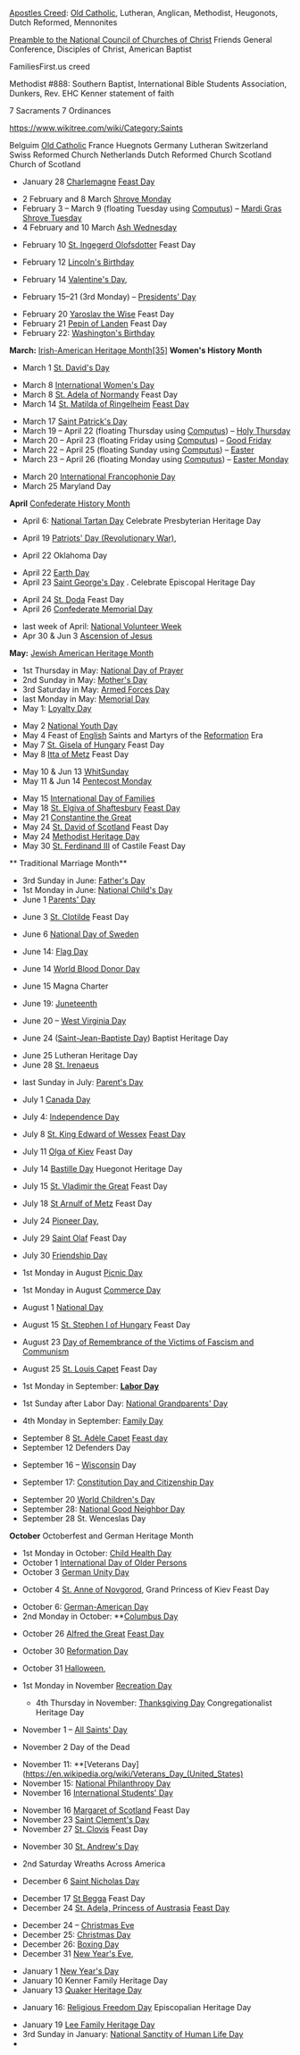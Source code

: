 [Apostles Creed](https://en.wikipedia.org/wiki/Apostles%27_Creed): [Old Catholic](https://en.wikipedia.org/wiki/Old_Catholic_Church), Lutheran, Anglican, Methodist, Heugonots, Dutch Reformed, Mennonites

 [Preamble to the National Council of Churches of Christ](https://en.wikipedia.org/wiki/National_Council_of_Churches) Friends General Conference, Disciples of Christ, American Baptist

FamiliesFirst.us creed

Methodist #888: Southern Baptist, International Bible Students Association, Dunkers, Rev. EHC Kenner statement of faith

7 Sacraments 7 Ordinances

https://www.wikitree.com/wiki/Category:Saints

Belguim [Old Catholic](https://en.wikipedia.org/wiki/Old_Catholic_Church)
France Huegnots
Germany Lutheran
Switzerland Swiss Reformed Church
Netherlands Dutch Reformed Church
Scotland Church of Scotland 


* January 28 [Charlemagne](https://en.wikipedia.org/wiki/Charlemagne) [Feast Day](https://www.traditioninaction.org/History/A02CharlemagneTribute.html)
- 2 February and 8 March [Shrove Monday](https://en.wikipedia.org/wiki/Shrove_Monday)
-  February 3 – March 9 (floating Tuesday using  [Computus](https://en.wikipedia.org/wiki/Computus "Computus")) –  [Mardi Gras](https://en.wikipedia.org/wiki/Mardi_Gras "Mardi Gras") [Shrove Tuesday](https://en.wikipedia.org/wiki/Shrove_Tuesday)
- 4 February and 10 March [Ash Wednesday](https://en.wikipedia.org/wiki/Ash_Wednesday "Ash Wednesday")
* February 10 [St. Ingegerd Olofsdotter](https://en.wikipedia.org/wiki/Ingegerd_Olofsdotter#Sainthood) Feast Day
- February 12 [Lincoln's Birthday](https://en.wikipedia.org/wiki/Lincoln%27s_Birthday "Lincoln's Birthday")  
* February 14 [Valentine's Day](https://en.wikipedia.org/wiki/Valentine%27s_Day "Valentine's Day"),
- February 15–21 (3rd Monday) – [Presidents' Day](https://en.wikipedia.org/wiki/Presidents%27_Day "Presidents' Day")
* February 20 [Yaroslav the Wise](https://en.wikipedia.org/wiki/Yaroslav_the_Wise#Veneration) Feast Day
* February 21 [Pepin of Landen](https://en.wikipedia.org/wiki/Pepin_of_Landen) Feast Day
* February 22: [Washington's Birthday](https://en.wikipedia.org/wiki/Presidents%27_Day)


 **March:**  [Irish-American Heritage Month](https://en.wikipedia.org/wiki/Irish-American_Heritage_Month "Irish-American Heritage Month")[[35]](https://en.wikipedia.org/wiki/List_of_observances_in_the_United_States_by_presidential_proclamation#cite_note-35)
**Women's History Month**
- March 1 [St. David's Day](https://en.wikipedia.org/wiki/Proposed_St_David%27s_Day_bank_holiday)
* March 8 [International Women's Day](https://en.wikipedia.org/wiki/International_Women%27s_Day)
* March 8 [St. Adela of Normandy](https://en.wikipedia.org/wiki/Adela_of_Normandy) Feast Day
* March 14 [St. Matilda of Ringelheim](https://en.wikipedia.org/wiki/Matilda_of_Ringelheim) [Feast Day](https://www.catholic.org/saints/saint.php?saint_id=307)
- March 17 [Saint Patrick's Day](https://en.wikipedia.org/wiki/Saint_Patrick%27s_Day "Saint Patrick's Day")
-   March 19 – April 22 (floating Thursday using  [Computus](https://en.wikipedia.org/wiki/Computus "Computus")) –  [Holy Thursday](https://en.wikipedia.org/wiki/Holy_Thursday "Holy Thursday")
-   March 20 – April 23 (floating Friday using  [Computus](https://en.wikipedia.org/wiki/Computus "Computus")) –  [Good Friday](https://en.wikipedia.org/wiki/Good_Friday "Good Friday")
-   March 22 – April 25 (floating Sunday using  [Computus](https://en.wikipedia.org/wiki/Computus "Computus")) –  [Easter](https://en.wikipedia.org/wiki/Easter "Easter")
-   March 23 – April 26 (floating Monday using  [Computus](https://en.wikipedia.org/wiki/Computus "Computus")) –  [Easter Monday](https://en.wikipedia.org/wiki/Easter_Monday "Easter Monday")
* March 20 [International Francophonie Day](https://en.wikipedia.org/wiki/International_Francophonie_Day)
* March 25 Maryland Day


 **April** [Confederate History Month](https://en.wikipedia.org/wiki/Confederate_History_Month)
* April 6:  [National Tartan Day](https://en.wikipedia.org/wiki/National_Tartan_Day "National Tartan Day") Celebrate Presbyterian Heritage Day
-   April 19 [Patriots' Day (Revolutionary War)](https://en.wikipedia.org/wiki/Patriots%27_Day "Patriots' Day"), 
* April 22 Oklahoma Day
-  April 22 [Earth Day](https://en.wikipedia.org/wiki/Earth_Day "Earth Day")
-  April 23 [Saint George's Day](https://en.wikipedia.org/wiki/Saint_George%27s_Day) . Celebrate Episcopal Heritage Day 
* April 24 [St. Doda](https://en.wikipedia.org/wiki/Doda_of_Reims) Feast Day
* April 26  [Confederate Memorial Day](https://en.wikipedia.org/wiki/Confederate_Memorial_Day)
-   last week of April:  [National Volunteer Week](https://en.wikipedia.org/wiki/National_Volunteer_Week)
- Apr 30 & Jun 3 [Ascension of Jesus](https://en.wikipedia.org/wiki/Feast_of_the_Ascension)


**May:**  [Jewish American Heritage Month](https://en.wikipedia.org/wiki/Jewish_American_Heritage_Month)
- 1st Thursday in May:  [National Day of Prayer](https://en.wikipedia.org/wiki/National_Day_of_Prayer "National Day of Prayer")
-   2nd Sunday in May:  [Mother's Day](https://en.wikipedia.org/wiki/Mother%27s_Day "Mother's Day")
-   3rd Saturday in May:  [Armed Forces Day](https://en.wikipedia.org/wiki/Armed_Forces_Day "Armed Forces Day")
-   last Monday in May:  [Memorial Day](https://en.wikipedia.org/wiki/Memorial_Day "Memorial Day")
-   May 1:  [Loyalty Day](https://en.wikipedia.org/wiki/Loyalty_Day "Loyalty Day")
* May 2 [National Youth Day](https://en.wikipedia.org/wiki/National_Youth_Day "National Youth Day")
* May 4 Feast of [English](https://en.wikipedia.org/wiki/England "England") Saints and Martyrs of the [Reformation](https://en.wikipedia.org/wiki/Reformation "Reformation") Era
* May 7 [St. Gisela of Hungary](https://en.wikipedia.org/wiki/Gisela_of_Hungary) Feast Day
* May 8 [Itta of Metz](https://en.wikipedia.org/wiki/Itta_of_Metz) Feast Day
- May 10 & Jun 13 [WhitSunday](https://en.wikipedia.org/wiki/Whitsun)
- May 11 & Jun 14 [Pentecost Monday](https://en.wikipedia.org/wiki/Whit_Monday)
* May 15 [International Day of Families](https://en.wikipedia.org/wiki/International_Day_of_Families "International Day of Families")
* May 18 [St. Elgiva of Shaftesbury](https://en.wikipedia.org/wiki/%C3%86lfgifu_of_Shaftesbury) [Feast Day](https://www.catholic.org/saints/saint.php?saint_id=3090)
* May 21 [Constantine the Great](https://en.wikipedia.org/wiki/Constantine_the_Great)
* May 24 [St. David of Scotland](https://en.wikipedia.org/wiki/David_I_of_Scotland) Feast Day
* May 24 [Methodist Heritage Day](https://en.wikipedia.org/wiki/Aldersgate_Day)
* May 30 [St. Ferdinand III](https://en.wikipedia.org/wiki/Ferdinand_III_of_Castile) of Castile Feast Day

** Traditional Marriage Month**
-   3rd Sunday in June:  [Father's Day](https://en.wikipedia.org/wiki/Father%27s_Day "Father's Day")
-   1st Monday in June:  [National Child's Day](https://en.wikipedia.org/w/index.php?title=National_Child%27s_Day&action=edit&redlink=1 "National Child's Day (page does not exist)")
- June 1 [Parents' Day](https://en.wikipedia.org/wiki/Parents%27_Day)
* June 3 [St. Clotilde](https://en.wikipedia.org/wiki/Clotilde) Feast Day
- June 6 [National Day of Sweden](https://en.wikipedia.org/wiki/National_Day_of_Sweden "National Day of Sweden")
* June 14:  [Flag Day](https://en.wikipedia.org/wiki/Flag_Day_in_the_United_States "Flag Day in the United States")
- June 14 [World Blood Donor Day](https://en.wikipedia.org/wiki/World_Blood_Donor_Day)
* June 15 Magna Charter
-   June 19:  [Juneteenth](https://en.wikipedia.org/wiki/Juneteenth "Juneteenth")
* June 20 –  [West Virginia Day](https://en.wikipedia.org/wiki/West_Virginia_Day "West Virginia Day")
-   June 24 ([Saint-Jean-Baptiste Day](https://en.wikipedia.org/wiki/Saint-Jean-Baptiste_Day "Saint-Jean-Baptiste Day")) Baptist Heritage Day
* June 25 Lutheran Heritage Day
* June 28 [St. Irenaeus](https://en.wikipedia.org/wiki/Irenaeus)

-   last Sunday in July:  [Parent's Day](https://en.wikipedia.org/wiki/Parent%27s_Day "Parent's Day")
- July 1 [Canada Day](https://en.wikipedia.org/wiki/Canada_Day)
- July 4: [Independence Day](https://en.wikipedia.org/wiki/Independence_Day_(United_States) "Independence Day (United States)")
- July 8 [St. King Edward of Wessex](https://en.wikipedia.org/wiki/Edward_the_Confessor) [Feast Day](https://highanglicanhaligonian.home.blog/2020/10/13/the-minor-feast-of-edward-the-confessor-king/)
- July 11 [Olga of Kiev](https://en.wikipedia.org/wiki/Olga_of_Kiev) Feast Day
- July 14 [Bastille Day](https://en.wikipedia.org/wiki/Bastille_Day) Huegonot Heritage Day
- July 15 [St. Vladimir the Great](https://en.wikipedia.org/wiki/Vladimir_the_Great) Feast Day
- July 18 [St Arnulf of Metz](https://en.wikipedia.org/wiki/Arnulf_of_Metz) Feast Day
-  July 24 [Pioneer Day](https://en.wikipedia.org/wiki/Pioneer_Day), 
- July 29 [Saint Olaf](https://en.wikipedia.org/wiki/Saint_Olaf) Feast Day
- July 30 [Friendship Day](https://en.wikipedia.org/wiki/Friendship_Day)


- 1st Monday in August [Picnic Day](https://en.wikipedia.org/wiki/Picnic_Day_(Australian_holiday))
- 1st Monday in August [Commerce Day](https://en.wikipedia.org/wiki/Commerce_Day)
- August 1 [National Day](https://en.wikipedia.org/wiki/Swiss_National_Day "Swiss National Day")
- August 15 [St. Stephen I of Hungary](https://en.wikipedia.org/wiki/Stephen_I_of_Hungary) Feast Day
- August 23 [Day of Remembrance of the Victims of Fascism and Communism](https://en.wikipedia.org/wiki/European_Day_of_Remembrance_for_Victims_of_Stalinism_and_Nazism)
- August 25 [St. Louis Capet](https://en.wikipedia.org/wiki/Louis_IX_of_France) Feast Day

-   1st Monday in September:  **[Labor Day](https://en.wikipedia.org/wiki/Labor_Day "Labor Day")**
-   1st Sunday after Labor Day:  [National Grandparents' Day](https://en.wikipedia.org/wiki/National_Grandparents%27_Day "National Grandparents' Day")
-   4th Monday in September:  [Family Day](https://en.wikipedia.org/wiki/Family_Day "Family Day")
* September 8 [St. Adèle Capet](https://www.wikitree.com/wiki/Capet-24) [Feast day](https://familypedia.fandom.com/wiki/Ad%C3%A8le_of_France_(1009-1079))
* September 12 Defenders Day
-   September 16 –  [Wisconsin](https://en.wikipedia.org/wiki/Wisconsin "Wisconsin")  Day
* September 17:  [Constitution Day and Citizenship Day](https://en.wikipedia.org/wiki/Constitution_Day_and_Citizenship_Day "Constitution Day and Citizenship Day") 
- September 20 [World Children's Day](https://en.wikipedia.org/wiki/World_Children%27s_Day)
-   September 28:  [National Good Neighbor Day](https://en.wikipedia.org/wiki/National_Good_Neighbor_Day "National Good Neighbor Day")
-   September 28 St. Wenceslas Day

**October** Octoberfest and German Heritage Month
-   1st Monday in October:  [Child Health Day](https://en.wikipedia.org/wiki/Child_Health_Day "Child Health Day")
- October 1 [International Day of Older Persons](https://en.wikipedia.org/wiki/International_Day_of_Older_Persons)
- October 3 [German Unity Day](https://en.wikipedia.org/wiki/German_Unity_Day)
* October 4 [St. Anne of Novgorod](https://famouskin.com/famous-kin-menu.php?name=4168+anne+of+kiev), Grand Princess of Kiev Feast Day
-   October 6:  [German-American Day](https://en.wikipedia.org/wiki/German-American_Day "German-American Day")
-   2nd Monday in October:  **[Columbus Day](https://en.wikipedia.org/wiki/Columbus_Day "Columbus Day")
* October 26 [Alfred the Great](https://en.wikipedia.org/wiki/Alfred_the_Great) [Feast Day](https://www.catholic.org/saints/saint.php?saint_id=1262)
- October 30 [Reformation Day](https://en.wikipedia.org/wiki/Reformation_Day "Reformation Day")
- October 31  [Halloween](https://en.wikipedia.org/wiki/Halloween "Halloween"), 

- 1st Monday in November [Recreation Day](https://en.wikipedia.org/wiki/Recreation_Day_holiday)
  -   4th Thursday in November:  [Thanksgiving Day](https://en.wikipedia.org/wiki/Thanksgiving_Day "Thanksgiving Day") Congregationalist Heritage Day
-   November 1 –  [All Saints' Day](https://en.wikipedia.org/wiki/All_Saints%27_Day "All Saints' Day")
* November 2 Day of the Dead
-   November 11:  **[Veterans Day](https://en.wikipedia.org/wiki/Veterans_Day_(United_States) 
-   November 15:  [National Philanthropy Day](https://en.wikipedia.org/wiki/National_Philanthropy_Day "National Philanthropy Day")
- November 16 [International Students' Day](https://en.wikipedia.org/wiki/International_Students%27_Day)
* November 16 [Margaret of Scotland](https://en.wikipedia.org/wiki/Saint_Margaret_of_Scotland) Feast Day
* November 23 [Saint Clement's Day](https://en.wikipedia.org/wiki/Saint_Clement%27s_Day)
* November 27 [St. Clovis](https://en.wikipedia.org/wiki/Clovis_I) Feast Day
- November 30 [St. Andrew's Day](https://en.wikipedia.org/wiki/St._Andrew%27s_Day "St. Andrew's Day")

-   2nd Saturday Wreaths Across America
- December 6 [Saint Nicholas Day](https://en.wikipedia.org/wiki/Saint_Nicholas_Day "Saint Nicholas Day")
* December 17 [St Begga](https://en.wikipedia.org/wiki/Begga) Feast Day
* December 24 [St. Adela, Princess of Austrasia](https://famouskin.com/family-group.php?name=56323+henry+a+wallace&ahnum=29189286215811) [Feast Day](https://www.genealogieonline.nl/en/stamboom-petra-limburg/P6491.php)
-   December 24 –  [Christmas Eve](https://en.wikipedia.org/wiki/Christmas_Eve "Christmas Eve")
- December 25: [Christmas Day](https://en.wikipedia.org/wiki/Christmas)
- December 26: [Boxing Day](https://en.wikipedia.org/wiki/Boxing_Day)
- December 31  [New Year's Eve](https://en.wikipedia.org/wiki/New_Year%27s_Eve "New Year's Eve"), 

  
* January 1  [New Year's Day](https://en.wikipedia.org/wiki/New_Year%27s_Day)
* January 10 Kenner Family Heritage Day
* January 13 [Quaker Heritage Day](https://en.wikipedia.org/wiki/George_Fox)
-   January 16:  [Religious Freedom Day](https://en.wikipedia.org/wiki/National_Religious_Freedom_Day "National Religious Freedom Day") Episcopalian Heritage Day
* January 19 [Lee Family Heritage Day](https://en.wikipedia.org/wiki/Robert_E._Lee_Day)
* 3rd Sunday in January:  [National Sanctity of Human Life Day](https://en.wikipedia.org/wiki/National_Sanctity_of_Human_Life_Day "National Sanctity of Human Life Day")
* 
